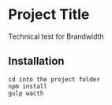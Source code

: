 # Project Title

Technical test for Brandwidth

## Installation
```
cd into the project folder
npm install
gulp wacth
